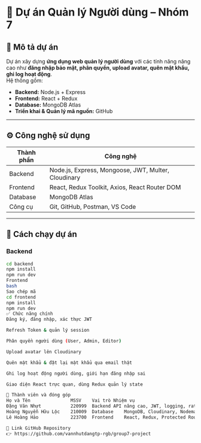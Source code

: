 # 📌 Dự án Quản lý Người dùng – Nhóm 7

## 🧾 Mô tả dự án
Dự án xây dựng **ứng dụng web quản lý người dùng** với các tính năng nâng cao như **đăng nhập bảo mật, phân quyền, upload avatar, quên mật khẩu, ghi log hoạt động**.  
Hệ thống gồm:
- **Backend:** Node.js + Express  
- **Frontend:** React + Redux  
- **Database:** MongoDB Atlas  
- **Triển khai & Quản lý mã nguồn:** GitHub

---

## ⚙️ Công nghệ sử dụng
| Thành phần | Công nghệ |
|-------------|------------|
| Backend | Node.js, Express, Mongoose, JWT, Multer, Cloudinary |
| Frontend | React, Redux Toolkit, Axios, React Router DOM |
| Database | MongoDB Atlas |
| Công cụ | Git, GitHub, Postman, VS Code |

---

## 🚀 Cách chạy dự án
### Backend
```bash
cd backend
npm install
npm run dev
Frontend
bash
Sao chép mã
cd frontend
npm install
npm run dev
✅ Chức năng chính
Đăng ký, đăng nhập, xác thực JWT

Refresh Token & quản lý session

Phân quyền người dùng (User, Admin, Editor)

Upload avatar lên Cloudinary

Quên mật khẩu & đặt lại mật khẩu qua email thật

Ghi log hoạt động người dùng, giới hạn đăng nhập sai

Giao diện React trực quan, dùng Redux quản lý state

👥 Thành viên và đóng góp
Họ và Tên	            MSSV	Vai trò	Nhiệm vụ
Đặng Văn Nhựt	        220999	Backend	API nâng cao, JWT, logging, rate limit
Hoàng Nguyễn Hữu Lộc	210009	Database	MongoDB, Cloudinary, Nodemailer
Lê Hoàng Hảo	        223700	Frontend	React, Redux, Protected Routes

🔗 Link GitHub Repository
👉 https://github.com/vannhutdangtp-rgb/group7-project